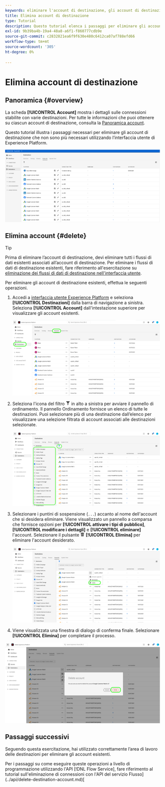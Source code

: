 ```yaml
---
keywords: eliminare l'account di destinazione, gli account di destinazione, come eliminare gli account
title: Elimina account di destinazione
type: Tutorial
description: Questo tutorial elenca i passaggi per eliminare gli account di destinazione nell’interfaccia utente di Adobe Experience Platform
exl-id: 9b39ba4b-19a4-48a8-a6f1-f860777cdb9e
source-git-commit: c2832821ea6f9f630e480c6412ca07af788efd66
workflow-type: tm+mt
source-wordcount: '305'
ht-degree: 0%

---
```


# Elimina account di destinazione

## Panoramica {#overview}

La scheda **[!UICONTROL Account]** mostra i dettagli sulle connessioni stabilite con varie destinazioni. Per tutte le informazioni che puoi ottenere su ciascun account di destinazione, consulta la [Panoramica account](../ui/destinations-workspace.md#accounts).

Questo tutorial illustra i passaggi necessari per eliminare gli account di destinazione che non sono più necessari utilizzando l’interfaccia utente di Experience Platform.

![Scheda Account](../assets/ui/update-accounts/destination-accounts.png)

## Elimina account {#delete}

>[!TIP]
>
>Prima di eliminare l’account di destinazione, devi eliminare tutti i flussi di dati esistenti associati all’account di destinazione. Per eliminare i flussi di dati di destinazione esistenti, fare riferimento all&#39;esercitazione su [eliminazione dei flussi di dati di destinazione nell&#39;interfaccia utente](./delete-destinations.md).

Per eliminare gli account di destinazione esistenti, effettua le seguenti operazioni.

1. Accedi a [interfaccia utente Experience Platform](https://platform.adobe.com/) e seleziona **[!UICONTROL Destinazioni]** dalla barra di navigazione a sinistra. Seleziona **[!UICONTROL Account]** dall&#39;intestazione superiore per visualizzare gli account esistenti.

   ![Scheda Account](../assets/ui/delete-accounts/accounts-tab.png)

2. Seleziona l&#39;icona del filtro ![Icona filtro](/help/images/icons/filter.png) in alto a sinistra per avviare il pannello di ordinamento. Il pannello Ordinamento fornisce un elenco di tutte le destinazioni. Puoi selezionare più di una destinazione dall’elenco per visualizzare una selezione filtrata di account associati alle destinazioni selezionate.

   ![Filtra destinazioni](../assets/ui/delete-accounts/filter-accounts.png)

3. Selezionare i puntini di sospensione (`...`) accanto al nome dell&#39;account che si desidera eliminare. Viene visualizzato un pannello a comparsa che fornisce opzioni per **[!UICONTROL attivare i tipi di pubblico]**, **[!UICONTROL modificare i dettagli]** e **[!UICONTROL eliminare]** l&#39;account. Selezionare il pulsante ![Elimina](/help/images/icons/delete.png) **[!UICONTROL Elimina]** per eliminare l&#39;account desiderato.

   ![Elimina account di destinazione](../assets/ui/delete-accounts/delete-accounts.png)

4. Viene visualizzata una finestra di dialogo di conferma finale. Selezionare **[!UICONTROL Elimina]** per completare il processo.

![Conferma eliminazione account](../assets/ui/delete-accounts/confirm-account-deletion.png)

## Passaggi successivi

Seguendo questa esercitazione, hai utilizzato correttamente l’area di lavoro delle destinazioni per eliminare gli account esistenti.

Per i passaggi su come eseguire queste operazioni a livello di programmazione utilizzando l&#39;API [!DNL Flow Service], fare riferimento al tutorial sull&#39;eliminazione di connessioni con l&#39;API del servizio Flusso](../api/delete-destination-account.md)[

